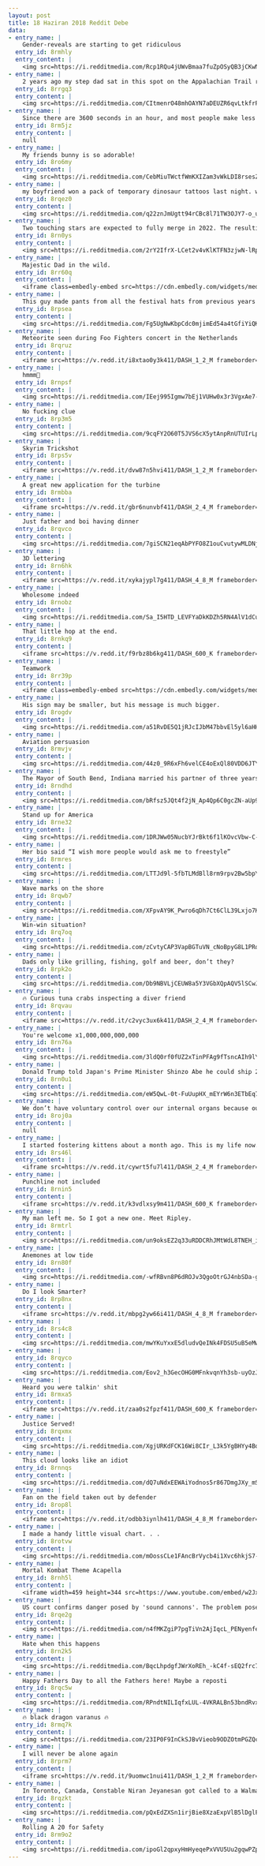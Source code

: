 ```yaml
---
layout: post
title: 18 Haziran 2018 Reddit Debe
data:
- entry_name: |
    Gender-reveals are starting to get ridiculous
  entry_id: 8rmhly
  entry_content: |
    <img src=https://i.redditmedia.com/Rcp1RQu4jUWvBmaa7fuZpOSyQB3jCKwNP63XXGyLAso.gif?fm=jpg&s=51e6fbcb2e778426fd4ea52808d70f2c frameborder=0>
- entry_name: |
    2 years ago my step dad sat in this spot on the Appalachian Trail right before beginning chemo. This morning, my mom sat in the same spot to watch the sunrise on our first Father’s Day without him.
  entry_id: 8rrgq3
  entry_content: |
    <img src=https://i.redditmedia.com/CItmenrO48mhOAYN7aDEUZR6qvLtkfrPeeMtf0UBP_k.jpg?s=2926a00ebc12c7c15c7db0a7d998c84e frameborder=0>
- entry_name: |
    Since there are 3600 seconds in an hour, and most people make less than $36.00/hr, their time is worth less than a penny per second. It's literally worth your time to pick up a penny from the ground.
  entry_id: 8rm5jz
  entry_content: |
    null
- entry_name: |
    My friends bunny is so adorable!
  entry_id: 8ro6my
  entry_content: |
    <img src=https://i.redditmedia.com/CebMiuTWctfWmKXIZam3vWkLDI8rsesZE-U43YkunCE.jpg?s=79e804dcb2f1a6dd47b90c278ffa87f1 frameborder=0>
- entry_name: |
    my boyfriend won a pack of temporary dinosaur tattoos last night. we made the obvious choice.
  entry_id: 8rqez0
  entry_content: |
    <img src=https://i.redditmedia.com/q22znJmUgtt94rCBc8l71TW3OJY7-o_u784c2LdfSvY.jpg?s=c0b818fc97ef1f0ffe905a34a33df450 frameborder=0>
- entry_name: |
    Two touching stars are expected to fully merge in 2022. The resulting explosion, called a Red Nova, will be visible to the naked eye.
  entry_id: 8rn0ys
  entry_content: |
    <img src=https://i.redditmedia.com/2rY2IfrX-LCet2v4vKlKTFN3zjwN-lRpKF91p0hU9Do.jpg?s=53f3f21cc26f9ee6f24551df593c36b3 frameborder=0>
- entry_name: |
    Majestic Dad in the wild.
  entry_id: 8rr60q
  entry_content: |
    <iframe class=embedly-embed src=https://cdn.embedly.com/widgets/media.html?src=https%3A%2F%2Fgfycat.com%2Fifr%2FClassicPointlessAtlanticblackgoby&url=https%3A%2F%2Fgfycat.com%2FClassicPointlessAtlanticblackgoby&image=https%3A%2F%2Fthumbs.gfycat.com%2FClassicPointlessAtlanticblackgoby-size_restricted.gif&key=522baf40bd3911e08d854040d3dc5c07&type=text%2Fhtml&schema=gfycat width=480 height=480 scrolling=no frameborder=0 allowfullscreen></iframe>
- entry_name: |
    This guy made pants from all the festival hats from previous years
  entry_id: 8rpsea
  entry_content: |
    <img src=https://i.redditmedia.com/Fg5UgNwKbpCdc0mjimEd54a4tGfiYiQKT8cQKHi-P5Y.jpg?s=88197448b508475c84431abf36b5436f frameborder=0>
- entry_name: |
    Meteorite seen during Foo Fighters concert in the Netherlands
  entry_id: 8rqruz
  entry_content: |
    <iframe src=https://v.redd.it/i8xtao0y3k411/DASH_1_2_M frameborder=0></iframe>
- entry_name: |
    hmmm🤔
  entry_id: 8rnpsf
  entry_content: |
    <img src=https://i.redditmedia.com/IEej995Igmw7bEj1VUHw0x3r3VgxAe7-F5pb9xcXCns.jpg?s=eacfd373b678fabe98f888c7d45828c3 frameborder=0>
- entry_name: |
    No fucking clue
  entry_id: 8rp3m5
  entry_content: |
    <img src=https://i.redditmedia.com/9cqFY2O60T5JVS6cX5ytAnpRnUTUIrLp4SobRlwjgR8.jpg?s=13d975dfa7abd53682bf7a69e43f3142 frameborder=0>
- entry_name: |
    Skyrim Trickshot
  entry_id: 8rps5v
  entry_content: |
    <iframe src=https://v.redd.it/dvw87n5hvi411/DASH_1_2_M frameborder=0></iframe>
- entry_name: |
    A great new application for the turbine
  entry_id: 8rmbba
  entry_content: |
    <iframe src=https://v.redd.it/gbr6nunvbf411/DASH_2_4_M frameborder=0></iframe>
- entry_name: |
    Just father and boi having dinner
  entry_id: 8rqvco
  entry_content: |
    <img src=https://i.redditmedia.com/7giSCN21eqAbPYFO8Z1ouCvutywMLDNjkoX8m8_C_oo.jpg?s=f76737fec526d7770ac7b2fab6bf31e8 frameborder=0>
- entry_name: |
    3D lettering
  entry_id: 8rn6hk
  entry_content: |
    <iframe src=https://v.redd.it/xykajypl7g411/DASH_4_8_M frameborder=0></iframe>
- entry_name: |
    Wholesome indeed
  entry_id: 8rnobz
  entry_content: |
    <img src=https://i.redditmedia.com/Sa_I5HTD_LEVFYaDkKDZh5RN4AlV1dCuP6O5V8d6tio.png?s=fefe10391349064f3359644f7a1f4bd2 frameborder=0>
- entry_name: |
    That little hop at the end.
  entry_id: 8rnkq9
  entry_content: |
    <iframe src=https://v.redd.it/f9rbz8b6kg411/DASH_600_K frameborder=0></iframe>
- entry_name: |
    Teamwork
  entry_id: 8rr39p
  entry_content: |
    <iframe class=embedly-embed src=https://cdn.embedly.com/widgets/media.html?src=https%3A%2F%2Fgfycat.com%2Fifr%2FRigidResponsibleBoa&url=https%3A%2F%2Fgfycat.com%2FRigidResponsibleBoa&image=https%3A%2F%2Fthumbs.gfycat.com%2FRigidResponsibleBoa-size_restricted.gif&key=522baf40bd3911e08d854040d3dc5c07&type=text%2Fhtml&schema=gfycat width=600 height=750 scrolling=no frameborder=0 allowfullscreen></iframe>
- entry_name: |
    His sign may be smaller, but his message is much bigger.
  entry_id: 8rogdv
  entry_content: |
    <img src=https://i.redditmedia.com/a51RvDE5Q1jRJcIJbM47bbvEl5yl6aHHCZ9Y5anaitE.jpg?s=c334d48f513b91301efba40ead74e453 frameborder=0>
- entry_name: |
    Aviation persuasion
  entry_id: 8rmvjv
  entry_content: |
    <img src=https://i.redditmedia.com/44z0_9R6xFh6velCE4oExQl80VDD6JTYUtXpMdo81r8.jpg?s=782b769097d624ec9c256f37d31d1b00 frameborder=0>
- entry_name: |
    The Mayor of South Bend, Indiana married his partner of three years today. Gives me hope, living in a deep red state.
  entry_id: 8rndhd
  entry_content: |
    <img src=https://i.redditmedia.com/bRfsz5JQt4f2jN_Ap4Qp6C0gcZN-aUp9TWeKfWuPwY4.jpg?s=f346f09ee5fa9c44ef745d4bdfa87eda frameborder=0>
- entry_name: |
    Stand up for America
  entry_id: 8rne32
  entry_content: |
    <img src=https://i.redditmedia.com/1DRJWw05NucbYJrBkt6f1lKOvcVbw-C-UUUcok3BTQU.jpg?s=71864524c6b02aaaa060dea7cddcb4e8 frameborder=0>
- entry_name: |
    Her bio said “I wish more people would ask me to freestyle”
  entry_id: 8rmres
  entry_content: |
    <img src=https://i.redditmedia.com/LTTJd9l-5fbTLMdBll8rm9rpv2Bw5bpY_DfV1K-CgGo.jpg?s=2f9ea64bcc39276b6a768105037834dd frameborder=0>
- entry_name: |
    Wave marks on the shore
  entry_id: 8rqwb7
  entry_content: |
    <img src=https://i.redditmedia.com/XFpvAY9K_Pwro6qDh7Ct6ClL39Lxjo7Kjen_zZI3USA.jpg?s=a57b5f2de0bb4d7b832dd86dd9482e29 frameborder=0>
- entry_name: |
    Win-win situation?
  entry_id: 8rq7oq
  entry_content: |
    <img src=https://i.redditmedia.com/zCvtyCAP3VapBGTuVN_cNoBpyG8L1PRofCPC7U4EV8E.jpg?s=4e5521825f832511bb5655cbbf9a41b0 frameborder=0>
- entry_name: |
    Dads only like grilling, fishing, golf and beer, don’t they?
  entry_id: 8rpk2o
  entry_content: |
    <img src=https://i.redditmedia.com/Db9NBVLjCEUW8a5Y3VGbXQpAQV5lSCwJxRwaOZELpwo.jpg?s=37c1e41302c5150f096d00496d62fc8a frameborder=0>
- entry_name: |
    🔥 Curious tuna crabs inspecting a diver friend
  entry_id: 8rqvau
  entry_content: |
    <iframe src=https://v.redd.it/c2vyc3ux6k411/DASH_2_4_M frameborder=0></iframe>
- entry_name: |
    You're welcome x1,000,000,000,000
  entry_id: 8rn76a
  entry_content: |
    <img src=https://i.redditmedia.com/3ldQ0rf0fUZ2xTinPFAg9fTsncAIh9lYmO8yM3nguI4.jpg?s=c37cf0c18d1ee34e8afc6e251c30ffd2 frameborder=0>
- entry_name: |
    Donald Trump told Japan's Prime Minister Shinzo Abe he could ship 25 million Mexicans to his country and make him lose an election: Shinzo, you don't have this problem, but I can send you 25 million Mexicans and you'll be out of office very soon.
  entry_id: 8rn0u1
  entry_content: |
    <img src=https://i.redditmedia.com/eW5QwL-0t-FuUupHX_mEYrW6n3ETbEq7nxR4PB1lN0s.jpg?s=df14f7562528039dfd36ff508cdbfcd7 frameborder=0>
- entry_name: |
    We don’t have voluntary control over our internal organs because our brains don’t trust us enough to keep ourselves alive.
  entry_id: 8roj0a
  entry_content: |
    null
- entry_name: |
    I started fostering kittens about a month ago. This is my life now.
  entry_id: 8rs46l
  entry_content: |
    <iframe src=https://v.redd.it/cywrt5fu7l411/DASH_2_4_M frameborder=0></iframe>
- entry_name: |
    Punchline not included
  entry_id: 8rnin5
  entry_content: |
    <iframe src=https://v.redd.it/k3vdlxsy9m411/DASH_600_K frameborder=0></iframe>
- entry_name: |
    My man left me. So I got a new one. Meet Ripley.
  entry_id: 8rmtrl
  entry_content: |
    <img src=https://i.redditmedia.com/un9oksEZ2q33uRDDCRhJMtWdL8TNEH_iVeDhssX4-Yk.jpg?s=b947d4b339d8ea0585b95b4d099514ee frameborder=0>
- entry_name: |
    Anemones at low tide
  entry_id: 8rn80f
  entry_content: |
    <img src=https://i.redditmedia.com/-wfRBvn8P6dROJv3QgoOtrGJ4nbSDa-goYJ51svyXys.jpg?s=10b32298b6e2ecf2a27aee87e9da18c7 frameborder=0>
- entry_name: |
    Do I look Smarter?
  entry_id: 8rp8nx
  entry_content: |
    <iframe src=https://v.redd.it/mbpg2yw66i411/DASH_4_8_M frameborder=0></iframe>
- entry_name: |
  entry_id: 8rs4c8
  entry_content: |
    <img src=https://i.redditmedia.com/mwYKuYxxE5dludvQeINk4FDSU5uB5eMwRdzSiwErYcs.jpg?s=b1f2d5571b564912dafc02bc4a435ed5 frameborder=0>
- entry_name: |
  entry_id: 8rqyco
  entry_content: |
    <img src=https://i.redditmedia.com/Eov2_h3GecOHG0MFnkvqnYh3sb-uyOzJzMfmbzRn26E.jpg?s=3fa9cfcd56a07739593999c4b680ca86 frameborder=0>
- entry_name: |
    Heard you were talkin' shit
  entry_id: 8rmxa5
  entry_content: |
    <iframe src=https://v.redd.it/zaa0s2fpzf411/DASH_600_K frameborder=0></iframe>
- entry_name: |
    Justice Served!
  entry_id: 8rqxmx
  entry_content: |
    <img src=https://i.redditmedia.com/XgjURKdFCK16Wi8CIr_L3k5YgBHYy4BoQLyCQkTPiRk.jpg?s=7aa5b2be8fdc187438ca91f3e00e6c02 frameborder=0>
- entry_name: |
    This cloud looks like an idiot
  entry_id: 8rnnqs
  entry_content: |
    <img src=https://i.redditmedia.com/dQ7uNdxEEWAiYodnos5r867DmgJXy_mSzTG23h3065Y.jpg?s=55816b0d155b21dfcf3e926ac767df3f frameborder=0>
- entry_name: |
    Fan on the field taken out by defender
  entry_id: 8rop8l
  entry_content: |
    <iframe src=https://v.redd.it/odbb3iynlh411/DASH_4_8_M frameborder=0></iframe>
- entry_name: |
    I made a handy little visual chart. . .
  entry_id: 8rotvw
  entry_content: |
    <img src=https://i.redditmedia.com/mOossCLe1FAncBrVycb4i1Xvc6hkjS7-Hl9TTq5pEc4.jpg?s=0127f17edeb957a49ff8dae681037d1c frameborder=0>
- entry_name: |
    Mortal Kombat Theme Acapella
  entry_id: 8rnh5l
  entry_content: |
    <iframe width=459 height=344 src=https://www.youtube.com/embed/w2JxYiJQh2Q?feature=oembed&enablejsapi=1 frameborder=0 allow=autoplay; encrypted-media allowfullscreen></iframe>
- entry_name: |
    US court confirms danger posed by 'sound cannons'. The problem posed by protesters in the street did not justify the use of force, much less force capable of causing serious injury, such as hearing loss, the court said in its ruling.
  entry_id: 8rqe2g
  entry_content: |
    <img src=https://i.redditmedia.com/n4fMKZgiP7pgTiVn2AjIqcL_PENyenfedMYFs4DL7RY.jpg?s=ef732be22484015bb5b98cb6be9dff04 frameborder=0>
- entry_name: |
    Hate when this happens
  entry_id: 8rn2k5
  entry_content: |
    <img src=https://i.redditmedia.com/BqcLhpdgfJWrXoREh_-kC4f-sEQ2frc7_eQBLC0096o.png?s=455d575917715c1107b34d9b7f1ddff7 frameborder=0>
- entry_name: |
    Happy Fathers Day to all the Fathers here! Maybe a reposti
  entry_id: 8rqc5w
  entry_content: |
    <img src=https://i.redditmedia.com/RPndtNILIqfxLUL-4VKRALBn53bndRvxR3Nsl_WJhzk.jpg?s=6f747f1c86b439d47afb7c216052f243 frameborder=0>
- entry_name: |
    🔥 black dragon varanus 🔥
  entry_id: 8rmq7k
  entry_content: |
    <img src=https://i.redditmedia.com/23IP0F9InCkSJBvVieob9ODZOtmPGZQcBydxgXFMjbM.jpg?s=1c233c6e27d72baf01dba289284c0225 frameborder=0>
- entry_name: |
    I will never be alone again
  entry_id: 8rprm7
  entry_content: |
    <iframe src=https://v.redd.it/9uomwc1nui411/DASH_1_2_M frameborder=0></iframe>
- entry_name: |
    In Toronto, Canada, Constable Niran Jeyanesan got called to a Walmart to arrest a shoplifter who attempted to steal clothes for a job interview. Niran paid for his clothes and the man found a job.
  entry_id: 8rqzkt
  entry_content: |
    <img src=https://i.redditmedia.com/pQxEdZXSn1irjBie8XzaExpVlB5lDglFWYOuEj16hew.jpg?s=be509a85895f0426a0672a4d39118deb frameborder=0>
- entry_name: |
    Rolling A 20 for Safety
  entry_id: 8rm9o2
  entry_content: |
    <img src=https://i.redditmedia.com/ipoGl2qpxyHmHyeqePxVVU5Uu2gqwPZpZwHxjOCiFQ0.jpg?s=5df79a96ad84c74c2d392fdbb42cad3b frameborder=0>
---
```

